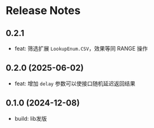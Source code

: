 # Release Notes

## 0.2.1
- feat: 筛选扩展 `LookupEnum.CSV`，效果等同 RANGE 操作

## 0.2.0 (2025-06-02)
- feat: 增加 `delay` 参数可以使接口随机延迟返回结果

## 0.1.0 (2024-12-08)
- build: lib发版
